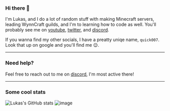 ### Hi there 👋

I'm Lukas, and I do a lot of random stuff with making Minecraft servers, leading WynnCraft guilds, and I'm to learning how to code as well. You'll probably see me on [youtube](https://www.youtube.com/channel/UCz4sh4dNpNHtqD80TvOZL-A), [twitter](https://twitter.com/quick007yt), and [discord](https://dsc.bio/LukasK).

If you wanna find my other socials, I have a preatty uniqe name, `quick007`. Look that up on google and you'll find me :wink:.

---

### Need help?

Feel free to reach out to me on [discord](https://dsc.bio/LukasK), I'm most active there!

---

### Some cool stats

![Lukas's GitHub stats](https://github-readme-stats.vercel.app/api?username=quick007&theme=gotham&show_icons=true&count_private=true)
![image](https://github-readme-stats.vercel.app/api/top-langs/?username=quick007&layout=compact&theme=gotham&count_private=true)


<!--
**LukasmanMHdude/LukasmanMHdude** is a ✨ _special_ ✨ repository because its `README.md` (this file) appears on your GitHub profile.

Here are some ideas to get you started:

- 🔭 I’m currently working on ...
- 🌱 I’m currently learning ...
- 👯 I’m looking to collaborate on ...
- 🤔 I’m looking for help with ...
- 💬 Ask me about ...
- 📫 How to reach me: ...
- 😄 Pronouns: ...
- ⚡ Fun fact: ...
-->
